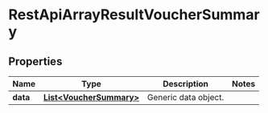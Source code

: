 
# RestApiArrayResultVoucherSummary

## Properties
Name | Type | Description | Notes
------------ | ------------- | ------------- | -------------
**data** | [**List&lt;VoucherSummary&gt;**](VoucherSummary.md) | Generic data object. | 



